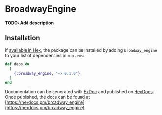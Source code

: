 # BroadwayEngine

**TODO: Add description**

## Installation

If [available in Hex](https://hex.pm/docs/publish), the package can be installed
by adding `broadway_engine` to your list of dependencies in `mix.exs`:

```elixir
def deps do
  [
    {:broadway_engine, "~> 0.1.0"}
  ]
end
```

Documentation can be generated with [ExDoc](https://github.com/elixir-lang/ex_doc)
and published on [HexDocs](https://hexdocs.pm). Once published, the docs can
be found at [https://hexdocs.pm/broadway_engine](https://hexdocs.pm/broadway_engine).

